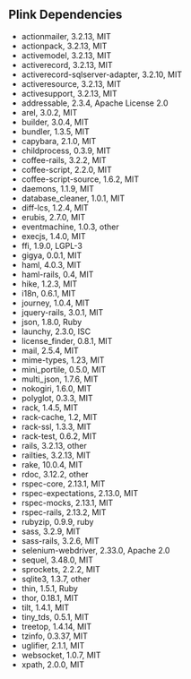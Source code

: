 Plink Dependencies
------------------

- actionmailer, 3.2.13, MIT
- actionpack, 3.2.13, MIT
- activemodel, 3.2.13, MIT
- activerecord, 3.2.13, MIT
- activerecord-sqlserver-adapter, 3.2.10, MIT
- activeresource, 3.2.13, MIT
- activesupport, 3.2.13, MIT
- addressable, 2.3.4, Apache License 2.0
- arel, 3.0.2, MIT
- builder, 3.0.4, MIT
- bundler, 1.3.5, MIT
- capybara, 2.1.0, MIT
- childprocess, 0.3.9, MIT
- coffee-rails, 3.2.2, MIT
- coffee-script, 2.2.0, MIT
- coffee-script-source, 1.6.2, MIT
- daemons, 1.1.9, MIT
- database_cleaner, 1.0.1, MIT
- diff-lcs, 1.2.4, MIT
- erubis, 2.7.0, MIT
- eventmachine, 1.0.3, other
- execjs, 1.4.0, MIT
- ffi, 1.9.0, LGPL-3
- gigya, 0.0.1, MIT
- haml, 4.0.3, MIT
- haml-rails, 0.4, MIT
- hike, 1.2.3, MIT
- i18n, 0.6.1, MIT
- journey, 1.0.4, MIT
- jquery-rails, 3.0.1, MIT
- json, 1.8.0, Ruby
- launchy, 2.3.0, ISC
- license_finder, 0.8.1, MIT
- mail, 2.5.4, MIT
- mime-types, 1.23, MIT
- mini_portile, 0.5.0, MIT
- multi_json, 1.7.6, MIT
- nokogiri, 1.6.0, MIT
- polyglot, 0.3.3, MIT
- rack, 1.4.5, MIT
- rack-cache, 1.2, MIT
- rack-ssl, 1.3.3, MIT
- rack-test, 0.6.2, MIT
- rails, 3.2.13, other
- railties, 3.2.13, MIT
- rake, 10.0.4, MIT
- rdoc, 3.12.2, other
- rspec-core, 2.13.1, MIT
- rspec-expectations, 2.13.0, MIT
- rspec-mocks, 2.13.1, MIT
- rspec-rails, 2.13.2, MIT
- rubyzip, 0.9.9, ruby
- sass, 3.2.9, MIT
- sass-rails, 3.2.6, MIT
- selenium-webdriver, 2.33.0, Apache 2.0
- sequel, 3.48.0, MIT
- sprockets, 2.2.2, MIT
- sqlite3, 1.3.7, other
- thin, 1.5.1, Ruby
- thor, 0.18.1, MIT
- tilt, 1.4.1, MIT
- tiny_tds, 0.5.1, MIT
- treetop, 1.4.14, MIT
- tzinfo, 0.3.37, MIT
- uglifier, 2.1.1, MIT
- websocket, 1.0.7, MIT
- xpath, 2.0.0, MIT
